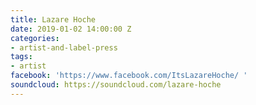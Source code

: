 ```yaml
---
title: Lazare Hoche
date: 2019-01-02 14:00:00 Z
categories:
- artist-and-label-press
tags:
- artist
facebook: 'https://www.facebook.com/ItsLazareHoche/ '
soundcloud: https://soundcloud.com/lazare-hoche
---
```


